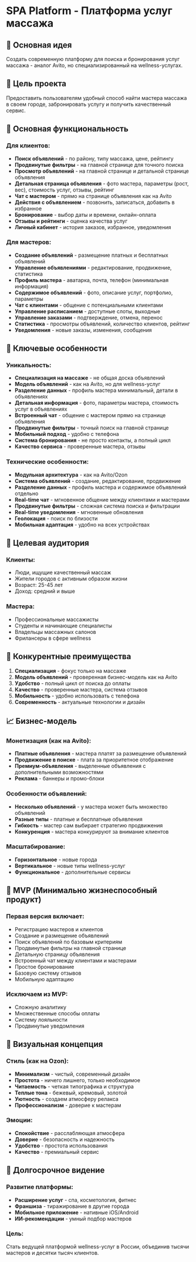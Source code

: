 # SPA Platform - Платформа услуг массажа

## 🎯 Основная идея
Создать современную платформу для поиска и бронирования услуг массажа - аналог Avito, но специализированный на wellness-услугах.

## 🚀 Цель проекта
Предоставить пользователям удобный способ найти мастера массажа в своем городе, забронировать услугу и получить качественный сервис.

## 🔧 Основная функциональность

### Для клиентов:
- **Поиск объявлений** - по району, типу массажа, цене, рейтингу
- **Продвинутые фильтры** - на главной странице для точного поиска
- **Просмотр объявлений** - на главной странице и детальной странице объявления
- **Детальная страница объявления** - фото мастера, параметры (рост, вес), стоимость услуг, отзывы, рейтинг
- **Чат с мастером** - прямо на странице объявления как на Avito
- **Действия с объявлением** - позвонить, записаться, добавить в избранное
- **Бронирование** - выбор даты и времени, онлайн-оплата
- **Отзывы и рейтинги** - оценка качества услуг
- **Личный кабинет** - история заказов, избранное, уведомления

### Для мастеров:
- **Создание объявлений** - размещение платных и бесплатных объявлений
- **Управление объявлениями** - редактирование, продвижение, статистика
- **Профиль мастера** - аватарка, почта, телефон (минимальная информация)
- **Содержимое объявлений** - фото, описание услуг, портфолио, параметры
- **Чат с клиентами** - общение с потенциальными клиентами
- **Управление расписанием** - доступные слоты, выходные
- **Управление заказами** - подтверждение, отмена, перенос
- **Статистика** - просмотры объявлений, количество клиентов, рейтинг
- **Уведомления** - новые заказы, изменения, сообщения

## 🎨 Ключевые особенности

### Уникальность:
- **Специализация на массаже** - не общая доска объявлений
- **Модель объявлений** - как на Avito, но для wellness-услуг
- **Разделение данных** - профиль мастера минимальный, детали в объявлениях
- **Детальная информация** - фото, параметры мастера, стоимость услуг в объявлениях
- **Встроенный чат** - общение с мастером прямо на странице объявления
- **Продвинутые фильтры** - точный поиск на главной странице
- **Мобильный подход** - удобно с телефона
- **Система бронирования** - не просто контакты, а полный цикл
- **Качество сервиса** - проверенные мастера, отзывы

### Технические особенности:
- **Модульная архитектура** - как на Avito/Ozon
- **Система объявлений** - создание, редактирование, продвижение
- **Разделение данных** - профиль мастера и содержимое объявлений отдельно
- **Real-time чат** - мгновенное общение между клиентами и мастерами
- **Продвинутые фильтры** - сложная система поиска и фильтрации
- **Real-time уведомления** - мгновенные обновления
- **Геолокация** - поиск по близости
- **Мобильная адаптация** - удобно на всех устройствах

## 🎯 Целевая аудитория

### Клиенты:
- Люди, ищущие качественный массаж
- Жители городов с активным образом жизни
- Возраст: 25-45 лет
- Доход: средний и выше

### Мастера:
- Профессиональные массажисты
- Студенты и начинающие специалисты
- Владельцы массажных салонов
- Фрилансеры в сфере wellness

## 🚀 Конкурентные преимущества

1. **Специализация** - фокус только на массаже
2. **Модель объявлений** - проверенная бизнес-модель как на Avito
3. **Удобство** - полный цикл от поиска до оплаты
4. **Качество** - проверенные мастера, система отзывов
5. **Мобильность** - удобно использовать с телефона
6. **Современность** - актуальные технологии и дизайн

## 📈 Бизнес-модель

### Монетизация (как на Avito):
- **Платные объявления** - мастера платят за размещение объявлений
- **Продвижение в поиске** - плата за приоритетное отображение
- **Премиум-объявления** - выделенные объявления с дополнительными возможностями
- **Реклама** - баннеры и промо-блоки

### Особенности объявлений:
- **Несколько объявлений** - у мастера может быть множество объявлений
- **Разные типы** - платные и бесплатные объявления
- **Гибкость** - мастер сам выбирает стратегию продвижения
- **Конкуренция** - мастера конкурируют за внимание клиентов

### Масштабирование:
- **Горизонтальное** - новые города
- **Вертикальное** - новые типы wellness-услуг
- **Функциональное** - дополнительные сервисы

## 🎯 MVP (Минимально жизнеспособный продукт)

### Первая версия включает:
- Регистрацию мастеров и клиентов
- Создание и размещение объявлений
- Поиск объявлений по базовым критериям
- Продвинутые фильтры на главной странице
- Детальную страницу объявления
- Встроенный чат между клиентами и мастерами
- Простое бронирование
- Базовую систему отзывов
- Мобильную адаптацию

### Исключаем из MVP:
- Сложную аналитику
- Множественные способы оплаты
- Систему лояльности
- Продвинутые уведомления

## 🎨 Визуальная концепция

### Стиль (как на Ozon):
- **Минимализм** - чистый, современный дизайн
- **Простота** - ничего лишнего, только необходимое
- **Читаемость** - четкая типографика и структура
- **Теплые тона** - бежевый, кремовый, золотой
- **Уютность** - создаем атмосферу релакса
- **Профессионализм** - доверие к мастерам

### Эмоции:
- **Спокойствие** - расслабляющая атмосфера
- **Доверие** - безопасность и надежность
- **Удобство** - простота использования
- **Качество** - премиальный сервис

## 🚀 Долгосрочное видение

### Развитие платформы:
- **Расширение услуг** - спа, косметология, фитнес
- **Франшиза** - тиражирование в другие города
- **Мобильное приложение** - нативные iOS/Android
- **ИИ-рекомендации** - умный подбор мастеров

### Цель:
Стать ведущей платформой wellness-услуг в России, объединив тысячи мастеров и десятки тысяч клиентов.